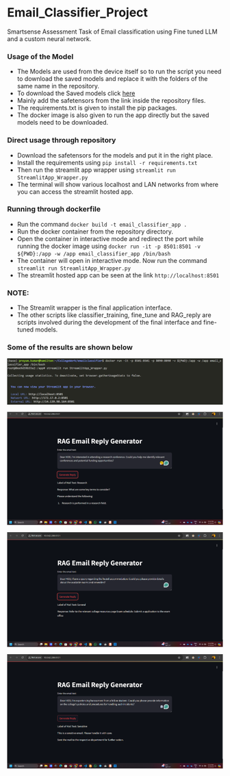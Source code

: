 # Email_Classifier_Project
Smartsense Assessment Task of Email classification using Fine tuned LLM and a custom neural network.


### Usage of the Model
* The Models are used from the device itself so to run the script you need to download the saved models and replace it with the folders of the same name in the repository.
* To download the Saved models click [here](https://iitgnacin-my.sharepoint.com/:f:/g/personal/23250031_iitgn_ac_in/EolyFE-KAgtGq0yNmecvG8YBv7U9n4iZwDGCReissfJsew?e=jwVCYl)
* Mainly add the safetensors from the link inside the repository files.
* The requirements.txt is given to install the pip packages.
* The docker image is also given to run the app directly but the saved models need to be downloaded.

### Direct usage through repository
* Download the safetensors for the models and put it in the right place.
* Install the requirements using ```pip install -r requirements.txt```
* Then run the streamlit app wrapper using ```streamlit run StreamlitApp_Wrapper.py```
* The terminal will show various localhost and LAN networks from where you can access the streamlit hosted app.

### Running through dockerfile
* Run the command ```docker build -t email_classifier_app .```
* Run the docker container from the repository directory.
* Open the container in interactive mode and redirect the port while running the docker image using ```docker run -it -p 8501:8501 -v ${PWD}:/app -w /app email_classifier_app /bin/bash```
* The container will open in interactive mode. Now run the command ```streamlit run StreamlitApp_Wrapper.py```
* The streamlit hosted app can be seen at the link ```http://localhost:8501```

### NOTE:
* The Streamlit wrapper is the final application interface.
* The other scripts like classifier_training, fine_tune and RAG_reply are scripts involved during the development of the final interface and fine-tuned models.

### Some of the results are shown below

![Results](Result_Images\Result1.png)

![Results](Result_Images\Result2.png)

![Results](Result_Images\Result3.png)

![Results](Result_Images\Result4.png)

